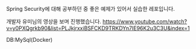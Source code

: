 Spring Security에 대해 공부하던 중 좋은 예제가 있어서 실습한 레포입니다.

개발자 유미님의 영상을 보며 진행했습니다.
https://www.youtube.com/watch?v=y0PXQgrkb90&list=PLJkjrxxiBSFCKD9TRKDYn7IE96K2u3C3U&index=1

DB:MySql(Docker)

